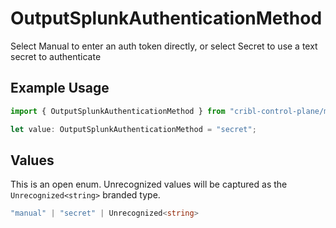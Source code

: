 # OutputSplunkAuthenticationMethod

Select Manual to enter an auth token directly, or select Secret to use a text secret to authenticate

## Example Usage

```typescript
import { OutputSplunkAuthenticationMethod } from "cribl-control-plane/models";

let value: OutputSplunkAuthenticationMethod = "secret";
```

## Values

This is an open enum. Unrecognized values will be captured as the `Unrecognized<string>` branded type.

```typescript
"manual" | "secret" | Unrecognized<string>
```